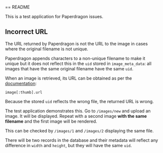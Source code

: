 == README

This is a test application for Paperdragon issues.

Incorrect URL
-------------

The URL returned by Paperdragon is not the URL to the image in cases where the
original filename is not unique. 

Paperdragon appends characters to a non-unique filename to make it unique but
it does not reflect this in the `uid` stored in `image_meta_data`: all images
that have the same original filename have the same `uid`.

When an image is retrieved, its URL can be obtained as per the [documentation](https://github.com/apotonick/paperdragon#rendering-images):

    image[:thumb].url

Because the stored `uid` reflects the wrong file, the returned URL is wrong.

The test application demonstrates this. Go to `/images/new` and upload an image.
It will be displayed. Repeat with a second image **with the same filename** and
the first image will be rendered.

This can be checked by `/images/1` and `/images/2` displaying the same file.

There will be two records in the database and their metadata will reflect any
difference in `width` and `height`, but they will have the same `uid`.
